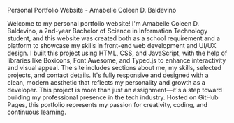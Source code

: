 Personal Portfolio Website - Amabelle Coleen D. Baldevino

Welcome to my personal portfolio website! I'm Amabelle Coleen D. Baldevino, a 2nd-year Bachelor of Science in Information Technology student, and this website was created both as a school requirement and a platform to showcase my skills in front-end web development and UI/UX design. I built this project using HTML, CSS, and JavaScript, with the help of libraries like Boxicons, Font Awesome, and Typed.js to enhance interactivity and visual appeal. The site includes sections about me, my skills, selected projects, and contact details. It's fully responsive and designed with a clean, modern aesthetic that reflects my personality and growth as a developer. This project is more than just an assignment—it's a step toward building my professional presence in the tech industry. Hosted on GitHub Pages, this portfolio represents my passion for creativity, coding, and continuous learning.
